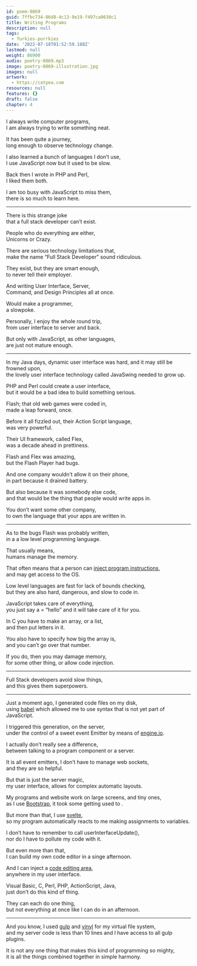 ```yaml
---
id: poem-0869
guid: 7ffbc734-86d8-4c13-9e19-f497ca0630c1
title: Writing Programs
description: null
tags:
  - furkies-purrkies
date: '2022-07-18T01:52:59.188Z'
lastmod: null
weight: 86900
audio: poetry-0869.mp3
image: poetry-0869-illustration.jpg
images: null
artwork:
  - https://catpea.com
resources: null
features: {}
draft: false
chapter: 4
---
```


I always write computer programs,\
I am always trying to write something neat.

It has been quite a journey,\
long enough to observe technology change.

I also learned a bunch of languages I don’t use,\
I use JavaScript now but it used to be slow.

Back then I wrote in PHP and Perl,\
I liked them both.

I am too busy with JavaScript to miss them,\
there is so much to learn here.

---

There is this strange joke\
that a full stack developer can’t exist.

People who do everything are either,\
Unicorns or Crazy.

There are serious technology limitations that,\
make the name “Full Stack Developer” sound ridiculous.

They exist, but they are smart enough,\
to never tell their employer.

And writing User Interface, Server,\
Command, and Design Principles all at once.

Would make a programmer,\
a slowpoke.

Personally, I enjoy the whole round trip,\
from user interface to server and back.

But only with JavaScript, as other languages,\
are just not mature enough.

---

In my Java days, dynamic user interface was hard, and it may still be frowned upon,\
the lovely user interface technology called JavaSwing needed to grow up.

PHP and Perl could create a user interface,\
but it would be a bad idea to build something serious.

Flash; that old web games were coded in,\
made a leap forward, once.

Before it all fizzled out, their Action Script language,\
was very powerful.

Their UI framework, called Flex,\
was a decade ahead in prettiness.

Flash and Flex was amazing,\
but the Flash Player had bugs.

And one company wouldn't allow it on their phone,\
in part because it drained battery.

But also because it was somebody else code,\
and that would be the thing that people would write apps in.

You don’t want some other company,\
to own the language that your apps are written in.

---

As to the bugs Flash was probably written,\
in a a low level programming language.

That usually means,\
humans manage the memory.

That often means that a person can [inject program instructions](https://www.youtube.com/watch?v=AD-iXWANggo),\
and may get access to the OS.

Low level languages are fast for lack of bounds checking,\
but they are also hard, dangerous, and slow to code in.

JavaScript takes care of everything,\
you just say a = “hello” and it will take care of it for you.

In C you have to make an array, or a list,\
and then put letters in it.

You also have to specify how big the array is,\
and you can’t go over that number.

If you do, then you may damage memory,\
for some other thing, or allow code injection.

---

Full Stack developers avoid slow things,\
and this gives them superpowers.

---

Just a moment ago, I generated code files on my disk,\
using [babel](https://www.youtube.com/watch?v=yLrNwo4wXOs) which allowed me to use syntax that is not yet part of JavaScript.

I triggered this generation, on the server,\
under the control of a sweet event Emitter by means of [engine.io](https://www.youtube.com/watch?v=ZKEqqIO7n-k).

I actually don’t really see a difference,\
between talking to a program component or a server.

It is all event emitters, I don’t have to manage web sockets,\
and they are so helpful.

But that is just the server magic,\
my user interface, allows for complex automatic layouts.

My programs and website work on large screens, and tiny ones,\
as I use [Bootstrap](https://www.youtube.com/watch?v=O_9u1P5YjVc\&list=PL4cUxeGkcC9joIM91nLzd_qaH_AimmdAR), it took some getting used to .

But more than that, I use [svelte](https://www.youtube.com/watch?v=043h4ugAj4c),\
so my program automatically reacts to me making assignments to variables.

I don’t have to remember to call userInterfaceUpdate(),\
nor do I have to pollute my code with it.

But even more than that,\
I can build my own code editor in a singe afternoon.

And I can inject a [code editing area](https://www.youtube.com/watch?v=GRxiFiHZ_lg),\
anywhere in my user interface.

Visual Basic, C, Perl, PHP, ActionScript, Java,\
just don’t do this kind of thing.

They can each do one thing,\
but not everything at once like I can do in an afternoon.

---

And you know, I used [gulp](https://www.youtube.com/watch?v=oRoy1fJbMls) and [vinyl](https://www.youtube.com/watch?v=R9ZZT2m58yo) for my virtual file system,\
and my server code is less than 10 lines and I have access to all gulp plugins.

It is not any one thing that makes this kind of programming so mighty,\
it is all the things combined together in simple harmony.
